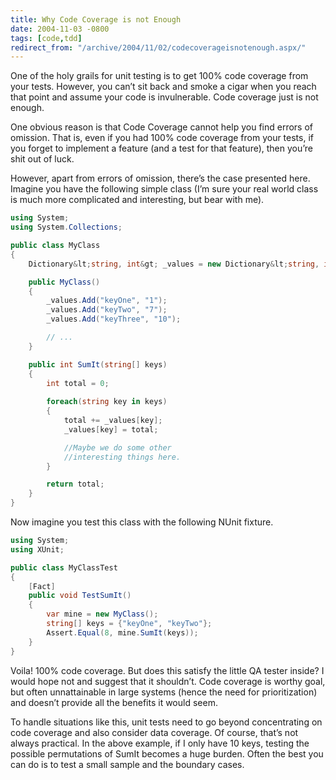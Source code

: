 ```yaml
---
title: Why Code Coverage is not Enough
date: 2004-11-03 -0800
tags: [code,tdd]
redirect_from: "/archive/2004/11/02/codecoverageisnotenough.aspx/"
---
```


One of the holy grails for unit testing is to get 100% code coverage
from your tests. However, you can’t sit back and smoke a cigar when you
reach that point and assume your code is invulnerable. Code coverage
just is not enough.

One obvious reason is that Code Coverage cannot help you find errors of
omission. That is, even if you had 100% code coverage from your tests,
if you forget to implement a feature (and a test for that feature), then
you’re shit out of luck.

However, apart from errors of omission, there’s the case presented here.
Imagine you have the following simple class (I’m sure your real world
class is much more complicated and interesting, but bear with me).

```csharp
using System;
using System.Collections;

public class MyClass
{
    Dictionary&lt;string, int&gt; _values = new Dictionary&lt;string, int&gt;();

    public MyClass()
    {
        _values.Add("keyOne", "1");
        _values.Add("keyTwo", "7");
        _values.Add("keyThree", "10");

        // ...
    }

    public int SumIt(string[] keys)
    {
        int total = 0;
        
		foreach(string key in keys)
        {
            total += _values[key];
            _values[key] = total;

            //Maybe we do some other
            //interesting things here.
        }

        return total;
    }
}
```

Now imagine you test this class with the following NUnit fixture.

```csharp
using System;
using XUnit;

public class MyClassTest
{
    [Fact]
    public void TestSumIt()
    {
        var mine = new MyClass();
        string[] keys = {"keyOne", "keyTwo"};
        Assert.Equal(8, mine.SumIt(keys));
    }
}
```

Voila! 100% code coverage. But does this satisfy the little QA tester
inside? I would hope not and suggest that it shouldn’t. Code coverage is
worthy goal, but often unnattainable in large systems (hence the need
for prioritization) and doesn’t provide all the benefits it would seem.

To handle situations like this, unit tests need to go beyond
concentrating on code coverage and also consider data coverage. Of
course, that’s not always practical. In the above example, if I only
have 10 keys, testing the possible permutations of SumIt becomes a huge
burden. Often the best you can do is to test a small sample and the
boundary cases.
